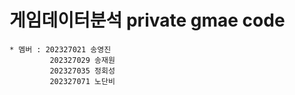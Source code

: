 # 게임데이터분석 private gmae code
    * 멤버 : 202327021 송영진
             202327029 송재원
             202327035 정회성
             202327071 노단비

